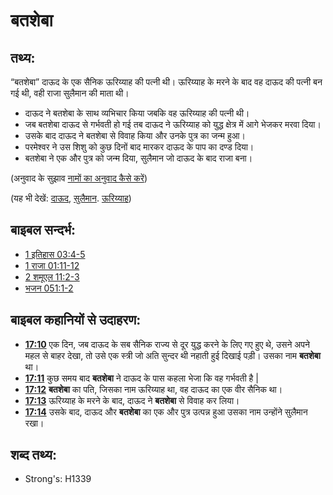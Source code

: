 # बतशेबा #

## तथ्य: ##

“बतशेबा” दाऊद के एक सैनिक ऊरिय्याह की पत्नी थी। ऊरिय्याह के मरने के बाद वह दाऊद की पत्नी बन गई थी, वही राजा सुलैमान की माता थी।

* दाऊद ने बतशेबा के साथ व्यभिचार किया जबकि वह ऊरिय्याह की पत्नी थी।
* जब बतशेबा दाऊद से गर्भवती हो गई तब दाऊद ने ऊरिय्याह को युद्ध क्षेत्र में आगे भेजकर मरवा दिया।
* उसके बाद दाऊद ने बतशेबा से विवाह किया और उनके पुत्र का जन्म हुआ। 
* परमेश्वर ने उस शिशु को कुछ दिनों बाद मारकर दाऊद के पाप का दण्ड दिया।
* बतशेबा ने एक और पुत्र को जन्म दिया, सुलैमान जो दाऊद के बाद राजा बना।

(अनुवाद के सुझाव [नामों का अनुवाद कैसे करें](rc://en/ta/man/translate/translate-names))

(यह भी देखें: [दाऊद](../names/david.md), [सुलैमान](../names/solomon.md). [ऊरिय्याह](../names/uriah.md))

## बाइबल सन्दर्भ: ##

* [1 इतिहास 03:4-5](rc://en/tn/help/1ch/03/04)
* [1 राजा 01:11-12](rc://en/tn/help/1ki/01/11)
* [2 शमूएल 11:2-3](rc://en/tn/help/2sa/11/02)
* [भजन 051:1-2](rc://en/tn/help/psa/051/001)

## बाइबल कहानियों से उदाहरण: ##

  * __[17:10](rc://en/tn/help/obs/17/10)__ एक दिन, जब दाऊद के सब सैनिक राज्य से दूर युद्ध करने के लिए गए हुए थे, उसने अपने महल से बाहर देखा, तो उसे एक स्त्री जो अति सुन्दर थी नहाती हुई दिखाई पड़ी। उसका नाम __बतशेबा__ था।
  * __[17:11](rc://en/tn/help/obs/17/11)__ कुछ समय बाद __बतशेबा__ ने दाऊद के पास कहला भेजा कि वह गर्भवती है |
  * __[17:12](rc://en/tn/help/obs/17/12)__ __बतशेबा__ का पति, जिसका नाम ऊरिय्याह था, वह दाऊद का एक वीर सैनिक था।
  * __[17:13](rc://en/tn/help/obs/17/13)__ ऊरिय्याह के मरने के बाद, दाऊद ने __बतशेबा__ से विवाह कर लिया।
  * __[17:14](rc://en/tn/help/obs/17/14)__ उसके बाद, दाऊद और __बतशेबा__ का एक और पुत्र उत्पन्न हुआ उसका नाम उन्होंने सुलैमान रखा।

## शब्द तथ्य: ##

* Strong's: H1339
